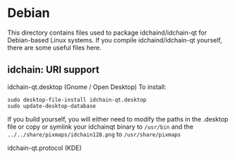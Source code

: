 
Debian
====================
This directory contains files used to package idchaind/idchain-qt
for Debian-based Linux systems. If you compile idchaind/idchain-qt yourself, there are some useful files here.

## idchain: URI support ##


idchain-qt.desktop  (Gnome / Open Desktop)
To install:

	sudo desktop-file-install idchain-qt.desktop
	sudo update-desktop-database

If you build yourself, you will either need to modify the paths in
the .desktop file or copy or symlink your idchainqt binary to `/usr/bin`
and the `../../share/pixmaps/idchain128.png` to `/usr/share/pixmaps`

idchain-qt.protocol (KDE)
